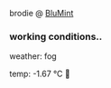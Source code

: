 brodie @ [BluMint](https://www.linkedin.com/company/blumint-io/)

<!--weather_start-->
### working conditions..

weather: fog 

temp: -1.67 °C 🧥

<!--weather_end-->
